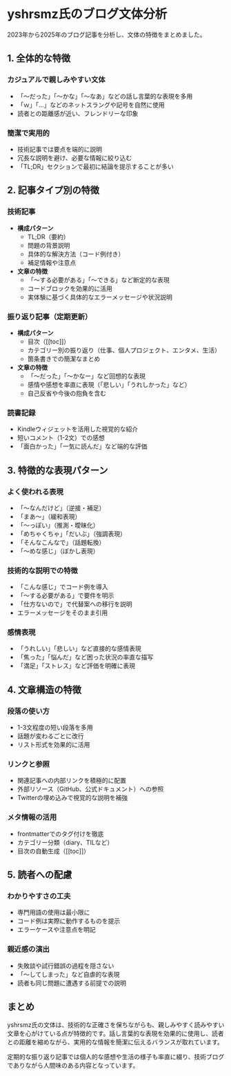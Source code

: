 # yshrsmz氏のブログ文体分析

2023年から2025年のブログ記事を分析し、文体の特徴をまとめました。

## 1. 全体的な特徴

### カジュアルで親しみやすい文体
- 「〜だった」「〜かな」「〜なあ」などの話し言葉的な表現を多用
- 「ｗ」「…」などのネットスラングや記号を自然に使用
- 読者との距離感が近い、フレンドリーな印象

### 簡潔で実用的
- 技術記事では要点を端的に説明
- 冗長な説明を避け、必要な情報に絞り込む
- 「TL;DR」セクションで最初に結論を提示することが多い

## 2. 記事タイプ別の特徴

### 技術記事
- **構成パターン**
  - TL;DR（要約）
  - 問題の背景説明
  - 具体的な解決方法（コード例付き）
  - 補足情報や注意点
- **文章の特徴**
  - 「〜する必要がある」「〜できる」など断定的な表現
  - コードブロックを効果的に活用
  - 実体験に基づく具体的なエラーメッセージや状況説明

### 振り返り記事（定期更新）
- **構成パターン**
  - 目次（[[toc]]）
  - カテゴリー別の振り返り（仕事、個人プロジェクト、エンタメ、生活）
  - 箇条書きでの簡潔なまとめ
- **文章の特徴**
  - 「〜だった」「〜かなー」など回想的な表現
  - 感情や感想を率直に表現（「悲しい」「うれしかった」など）
  - 自己反省や今後の抱負を含む

### 読書記録
- Kindleウィジェットを活用した視覚的な紹介
- 短いコメント（1-2文）での感想
- 「面白かった」「一気に読んだ」など端的な評価

## 3. 特徴的な表現パターン

### よく使われる表現
- 「〜なんだけど」（逆接・補足）
- 「まあ〜」（緩和表現）
- 「〜っぽい」（推測・曖昧化）
- 「めちゃくちゃ」「だいぶ」（強調表現）
- 「そんなこんなで」（話題転換）
- 「〜めな感じ」（ぼかし表現）

### 技術的な説明での特徴
- 「こんな感じ」でコード例を導入
- 「〜する必要がある」で要件を明示
- 「仕方ないので」で代替案への移行を説明
- エラーメッセージをそのまま引用

### 感情表現
- 「うれしい」「悲しい」など直接的な感情表現
- 「焦った」「悩んだ」など困った状況の率直な描写
- 「満足」「ストレス」など評価を明確に表現

## 4. 文章構造の特徴

### 段落の使い方
- 1-3文程度の短い段落を多用
- 話題が変わるごとに改行
- リスト形式を効果的に活用

### リンクと参照
- 関連記事への内部リンクを積極的に配置
- 外部リソース（GitHub、公式ドキュメント）への参照
- Twitterの埋め込みで視覚的な説明を補強

### メタ情報の活用
- frontmatterでのタグ付けを徹底
- カテゴリー分類（diary、TILなど）
- 目次の自動生成（[[toc]]）

## 5. 読者への配慮

### わかりやすさの工夫
- 専門用語の使用は最小限に
- コード例は実際に動作するものを提示
- エラーケースや注意点を明記

### 親近感の演出
- 失敗談や試行錯誤の過程を隠さない
- 「〜してしまった」など自虐的な表現
- 読者も同じ問題に遭遇する前提での説明

## まとめ

yshrsmz氏の文体は、技術的な正確さを保ちながらも、親しみやすく読みやすい文章を心がけている点が特徴的です。話し言葉的な表現を効果的に使用し、読者との距離を縮めながら、実用的な情報を簡潔に伝えるバランスが取れています。

定期的な振り返り記事では個人的な感想や生活の様子も率直に綴り、技術ブログでありながら人間味のある内容となっています。